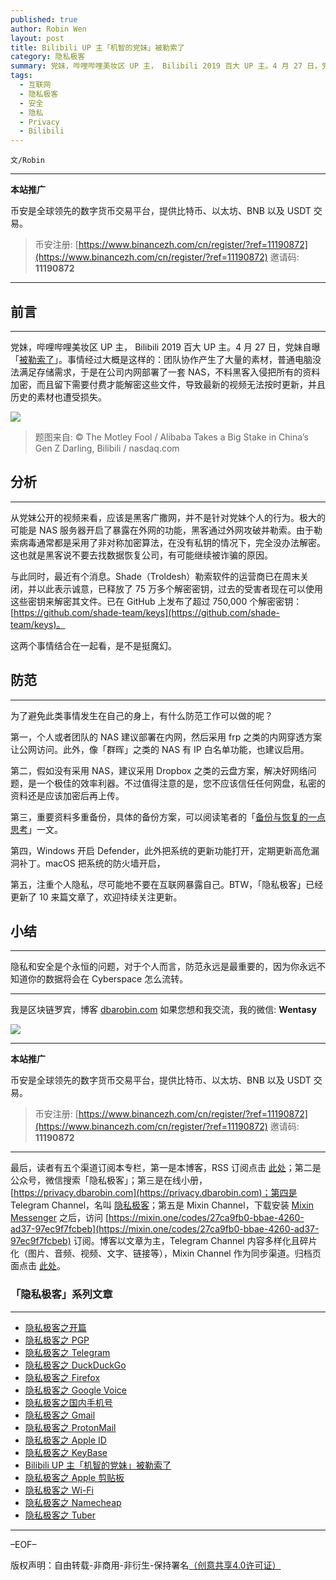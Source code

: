 ```yaml
---
published: true
author: Robin Wen
layout: post
title: Bilibili UP 主「机智的党妹」被勒索了
category: 隐私极客
summary: 党妹，哔哩哔哩美妆区 UP 主， Bilibili 2019 百大 UP 主。4 月 27 日，党妹自曝「被勒索了」。事情经过大概是这样的：团队协作产生了大量的素材，普通电脑没法满足存储需求，于是在公司内网部署了一套 NAS，不料黑客入侵把所有的资料加密，而且留下需要付费才能解密这些文件，导致最新的视频无法按时更新，并且历史的素材也遭受损失。隐私和安全是个永恒的问题，对于个人而言，防范永远是最重要的，因为你永远不知道你的数据将会在 Cyberspace 怎么流转。
tags:
  - 互联网
  - 隐私极客
  - 安全
  - 隐私
  - Privacy
  - Bilibili
---
```


`文/Robin`

***

**本站推广**

币安是全球领先的数字货币交易平台，提供比特币、以太坊、BNB 以及 USDT 交易。

> 币安注册: [https://www.binancezh.com/cn/register/?ref=11190872](https://www.binancezh.com/cn/register/?ref=11190872)
> 邀请码: **11190872**

***

## 前言
***

党妹，哔哩哔哩美妆区 UP 主， Bilibili 2019 百大 UP 主。4 月 27 日，党妹自曝「[被勒索了](https://www.bilibili.com/video/BV1ii4y1t7i1/)」。事情经过大概是这样的：团队协作产生了大量的素材，普通电脑没法满足存储需求，于是在公司内网部署了一套 NAS，不料黑客入侵把所有的资料加密，而且留下需要付费才能解密这些文件，导致最新的视频无法按时更新，并且历史的素材也遭受损失。

![](https://cdn.dbarobin.com/nx3mhoa.jpg)

> 题图来自: © The Motley Fool / Alibaba Takes a Big Stake in China’s Gen Z Darling, Bilibili / nasdaq.com

## 分析
***

从党妹公开的视频来看，应该是黑客广撒网，并不是针对党妹个人的行为。极大的可能是 NAS 服务器开启了暴露在外网的功能，黑客通过外网攻破并勒索。由于勒索病毒通常都是采用了非对称加密算法，在没有私钥的情况下，完全没办法解密。这也就是黑客说不要去找数据恢复公司，有可能继续被诈骗的原因。

与此同时，最近有个消息。Shade（Troldesh）勒索软件的运营商已在周末关闭，并以此表示诚意，已释放了 75 万多个解密密钥，过去的受害者现在可以使用这些密钥来解密其文件。已在 GitHub 上发布了超过 750,000 个解密密钥：[https://github.com/shade-team/keys](https://github.com/shade-team/keys)。

这两个事情结合在一起看，是不是挺魔幻。

## 防范
***

为了避免此类事情发生在自己的身上，有什么防范工作可以做的呢？

第一，个人或者团队的 NAS 建议部署在内网，然后采用 frp 之类的内网穿透方案让公网访问。此外，像「群晖」之类的 NAS 有 IP 白名单功能，也建议启用。

第二，假如没有采用 NAS，建议采用 Dropbox 之类的云盘方案，解决好网络问题，是一个极佳的效率利器。不过值得注意的是，您不应该信任任何网盘，私密的资料还是应该加密后再上传。

第三，重要资料多重备份，具体的备份方案，可以阅读笔者的「[备份与恢复的一点思考](https://dbarobin.com/2017/11/17/thoughts-on-backup-and-recovery/)」一文。

第四，Windows 开启 Defender，此外把系统的更新功能打开，定期更新高危漏洞补丁。macOS 把系统的防火墙开启，

第五，注重个人隐私，尽可能地不要在互联网暴露自己。BTW，「隐私极客」已经更新了 10 来篇文章了，欢迎持续关注更新。

## 小结
***

隐私和安全是个永恒的问题，对于个人而言，防范永远是最重要的，因为你永远不知道你的数据将会在 Cyberspace 怎么流转。

***

我是区块链罗宾，博客 [dbarobin.com](https://dbarobin.com/)
如果您想和我交流，我的微信: **Wentasy**

![](https://cdn.dbarobin.com/u4oonoo.png)

***

**本站推广**

币安是全球领先的数字货币交易平台，提供比特币、以太坊、BNB 以及 USDT 交易。

> 币安注册: [https://www.binancezh.com/cn/register/?ref=11190872](https://www.binancezh.com/cn/register/?ref=11190872)
> 邀请码: **11190872**

***

最后，读者有五个渠道订阅本专栏，第一是本博客，RSS 订阅点击 [此处](https://dbarobin.com/feed.xml)；第二是公众号，微信搜索「隐私极客」；第三是在线小册，[https://privacy.dbarobin.com](https://privacy.dbarobin.com)；第四是 Telegram Channel，名叫 [隐私极客](https://t.me/privacygeek)；第五是 Mixin Channel，下载安装 [Mixin Messenger](https://mixin.one/messenger) 之后，访问 [https://mixin.one/codes/27ca9fb0-bbae-4260-ad37-97ec9f7fcbeb](https://mixin.one/codes/27ca9fb0-bbae-4260-ad37-97ec9f7fcbeb) 订阅。博客以文章为主，Telegram Channel 内容多样化且碎片化（图片、音频、视频、文字、链接等），Mixin Channel 作为同步渠道。归档页面点击 [此处](https://dbarobin.com/privacy/)。

### 「隐私极客」系列文章
***

* [隐私极客之开篇](https://dbarobin.com/2019/04/14/privacy-geek-prologue/)
* [隐私极客之 PGP](https://dbarobin.com/2019/05/02/privacy-geek-pgp/)
* [隐私极客之 Telegram](https://dbarobin.com/2019/05/14/privacy-geek-telegram/)
* [隐私极客之 DuckDuckGo](https://dbarobin.com/2019/06/07/privacy-geek-duckduckgo/)
* [隐私极客之 Firefox](https://dbarobin.com/2019/07/21/privacy-geek-firefox/)
* [隐私极客之 Google Voice](https://dbarobin.com/2019/08/10/privacy-geek-google-voice/)
* [隐私极客之国内手机号](https://dbarobin.com/2019/08/18/privacy-geek-mobile/)
* [隐私极客之 Gmail](https://dbarobin.com/2019/10/01/privacy-geek-gmail/)
* [隐私极客之 ProtonMail](https://dbarobin.com/2019/10/13/privacy-geek-protonmail/)
* [隐私极客之 Apple ID](https://dbarobin.com/2019/10/20/privacy-geek-appleid/)
* [隐私极客之 KeyBase](https://dbarobin.com/2020/04/24/privacy-geek-keybase/)
* [Bilibili UP 主「机智的党妹」被勒索了](https://dbarobin.com/2020/05/12/bilibili-up-blackmail/)
* [隐私极客之 Apple 剪贴板](https://dbarobin.com/2020/07/10/apple-clipboard/)
* [隐私极客之 Wi-Fi](https://dbarobin.com/2020/07/15/wifi/)
* [隐私极客之 Namecheap](https://dbarobin.com/2020/07/23/namecheap/)
* [隐私极客之 Tuber](https://dbarobin.com/2020/10/10/tuber/)

***

–EOF–

版权声明：自由转载-非商用-非衍生-保持署名<a href="http://creativecommons.org/licenses/by-nc-nd/4.0/deed.zh" target="_blank">（创意共享4.0许可证）</a>
